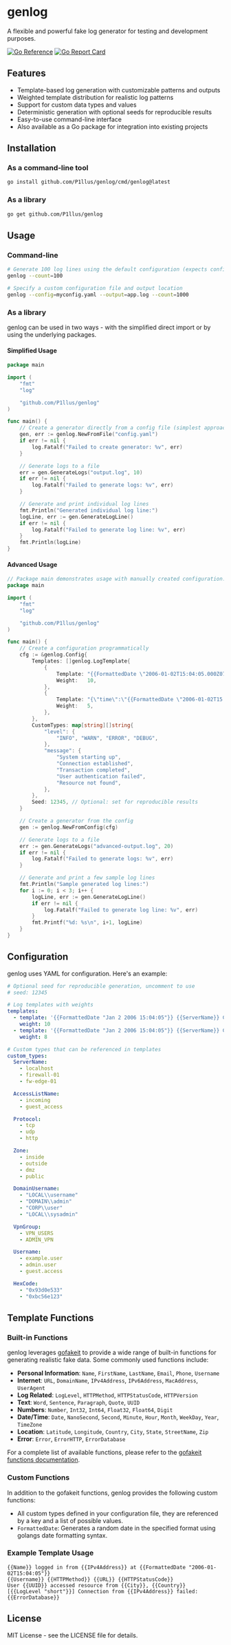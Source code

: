 # genlog

A flexible and powerful fake log generator for testing and development purposes.

[![Go Reference](https://pkg.go.dev/badge/github.com/P1llus/genlog.svg)](https://pkg.go.dev/github.com/P1llus/genlog)
[![Go Report Card](https://goreportcard.com/badge/github.com/P1llus/genlog)](https://goreportcard.com/report/github.com/P1llus/genlog)

## Features

- Template-based log generation with customizable patterns and outputs
- Weighted template distribution for realistic log patterns
- Support for custom data types and values
- Deterministic generation with optional seeds for reproducible results
- Easy-to-use command-line interface
- Also available as a Go package for integration into existing projects

## Installation

### As a command-line tool

```bash
go install github.com/P1llus/genlog/cmd/genlog@latest
```

### As a library

```bash
go get github.com/P1llus/genlog
```

## Usage

### Command-line

```bash
# Generate 100 log lines using the default configuration (expects config.yaml in the current directory)
genlog --count=100

# Specify a custom configuration file and output location
genlog --config=myconfig.yaml --output=app.log --count=1000
```

### As a library

genlog can be used in two ways - with the simplified direct import or by using the underlying packages.

#### Simplified Usage

```go
package main

import (
	"fmt"
	"log"

	"github.com/P1llus/genlog"
)

func main() {
	// Create a generator directly from a config file (simplest approach)
	gen, err := genlog.NewFromFile("config.yaml")
	if err != nil {
		log.Fatalf("Failed to create generator: %v", err)
	}

	// Generate logs to a file
	err = gen.GenerateLogs("output.log", 10)
	if err != nil {
		log.Fatalf("Failed to generate logs: %v", err)
	}

	// Generate and print individual log lines
	fmt.Println("Generated individual log line:")
	logLine, err := gen.GenerateLogLine()
	if err != nil {
		log.Fatalf("Failed to generate log line: %v", err)
	}
	fmt.Println(logLine)
}
```

#### Advanced Usage

```go
// Package main demonstrates usage with manually created configuration.
package main

import (
	"fmt"
	"log"

	"github.com/P1llus/genlog"
)

func main() {
	// Create a configuration programmatically
	cfg := &genlog.Config{
		Templates: []genlog.LogTemplate{
			{
				Template: "{{FormattedDate \"2006-01-02T15:04:05.000Z07:00\"}} [{{level}}] {{message}}",
				Weight:   10,
			},
			{
				Template: "{\"time\":\"{{FormattedDate \"2006-01-02T15:04:05.000Z07:00\"}}\",\"level\":\"{{level}}\",\"msg\":\"{{message}}\"}",
				Weight:   5,
			},
		},
		CustomTypes: map[string][]string{
			"level": {
				"INFO", "WARN", "ERROR", "DEBUG",
			},
			"message": {
				"System starting up",
				"Connection established",
				"Transaction completed",
				"User authentication failed",
				"Resource not found",
			},
		},
		Seed: 12345, // Optional: set for reproducible results
	}

	// Create a generator from the config
	gen := genlog.NewFromConfig(cfg)

	// Generate logs to a file
	err := gen.GenerateLogs("advanced-output.log", 20)
	if err != nil {
		log.Fatalf("Failed to generate logs: %v", err)
	}

	// Generate and print a few sample log lines
	fmt.Println("Sample generated log lines:")
	for i := 0; i < 3; i++ {
		logLine, err := gen.GenerateLogLine()
		if err != nil {
			log.Fatalf("Failed to generate log line: %v", err)
		}
		fmt.Printf("%d: %s\n", i+1, logLine)
	}
}

```

## Configuration

genlog uses YAML for configuration. Here's an example:

```yaml
# Optional seed for reproducible generation, uncomment to use
# seed: 12345

# Log templates with weights
templates:
  - template: '{{FormattedDate "Jan 2 2006 15:04:05"}} {{ServerName}} CiscoASA[{{Number 100 999}}]: %ASA-6-305011: Built dynamic TCP translation from inside:{{IPv4Address}}/{{Number 1000 9999}} to outside:{{IPv4Address}}/{{Number 1000 9999}}'
    weight: 10
  - template: '{{FormattedDate "Jan 2 2006 15:04:05"}} {{ServerName}} CiscoASA[{{Number 100 999}}]: %ASA-6-302016: Teardown UDP connection {{Number 10000 99999}} for outside:{{IPv4Address}}/{{Number 1 65535}} to inside:{{IPv4Address}}/{{Number 1 65535}} duration {{Hour}}:{{Minute}}:{{Second}} bytes {{Number 100 9999}}'
    weight: 8

# Custom types that can be referenced in templates
custom_types:
  ServerName:
    - localhost
    - firewall-01
    - fw-edge-01

  AccessListName:
    - incoming
    - guest_access

  Protocol:
    - tcp
    - udp
    - http

  Zone:
    - inside
    - outside
    - dmz
    - public

  DomainUsername:
    - "LOCAL\\username"
    - "DOMAIN\\admin"
    - "CORP\\user"
    - "LOCAL\\sysadmin"

  VpnGroup:
    - VPN_USERS
    - ADMIN_VPN

  Username:
    - example.user
    - admin.user
    - guest.access

  HexCode:
    - "0x93d0e533"
    - "0xbc56e123"
```

## Template Functions

### Built-in Functions

genlog leverages [gofakeit](https://github.com/brianvoe/gofakeit) to provide a wide range of built-in functions for generating realistic fake data. Some commonly used functions include:

- **Personal Information**: `Name`, `FirstName`, `LastName`, `Email`, `Phone`, `Username`
- **Internet**: `URL`, `DomainName`, `IPv4Address`, `IPv6Address`, `MacAddress`, `UserAgent`
- **Log Related**: `LogLevel`, `HTTPMethod`, `HTTPStatusCode`, `HTTPVersion`
- **Text**: `Word`, `Sentence`, `Paragraph`, `Quote`, `UUID`
- **Numbers**: `Number`, `Int32`, `Int64`, `Float32`, `Float64`, `Digit`
- **Date/Time**: `Date`, `NanoSecond`, `Second`, `Minute`, `Hour`, `Month`, `WeekDay`, `Year`, `TimeZone`
- **Location**: `Latitude`, `Longitude`, `Country`, `City`, `State`, `StreetName`, `Zip`
- **Error**: `Error`, `ErrorHTTP`, `ErrorDatabase`

For a complete list of available functions, please refer to the [gofakeit functions documentation](https://github.com/brianvoe/gofakeit?tab=readme-ov-file#functions).

### Custom Functions

In addition to the gofakeit functions, genlog provides the following custom functions:

- All custom types defined in your configuration file, they are referenced by a key and a list of possible values.
- `FormattedDate`: Generates a random date in the specified format using golangs date formatting syntax.

### Example Template Usage

```
{{Name}} logged in from {{IPv4Address}} at {{FormattedDate "2006-01-02T15:04:05"}}
{{Username}} {{HTTPMethod}} {{URL}} {{HTTPStatusCode}}
User {{UUID}} accessed resource from {{City}}, {{Country}}
[{{LogLevel "short"}}] Connection from {{IPv4Address}} failed: {{ErrorDatabase}}
```

## License

MIT License - see the LICENSE file for details.
